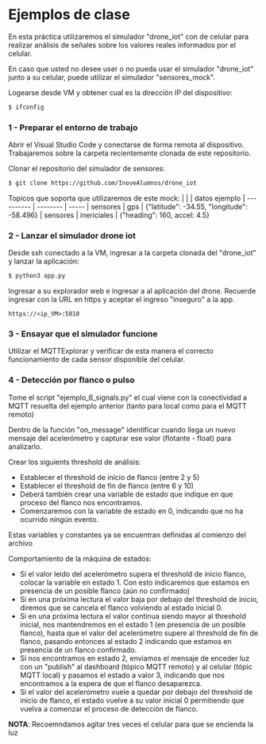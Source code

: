 # Ejemplos de clase

En esta práctica utilizaremos el simulador "drone_iot" con de celular para realizar análisis de señales sobre los valores reales informados por el celular.

En caso que usted no desee user o no pueda usar el simulador "drone_iot" junto a su celular, puede utilizar el simulador "sensores_mock". 

Logearse desde VM y obtener cual es la dirección IP del dispositivo:
```sh
$ ifconfig
```

### 1 - Preparar el entorno de trabajo

Abrir el Visual Studio Code y conectarse de forma remota al dispositivo. Trabajaremos sobre la carpeta recientemente clonada de este repositorio.

Clonar el repositorio del simulador de sensores:
```sh
$ git clone https://github.com/InoveAlumnos/drone_iot
```

Topicos que soporta que utilizaremos de este mock:
|             |             | datos ejemplo
| ----------  | --------    | -----
|  sensores   | gps         | {"latitude": -34.55, "longitude": -58.496}
|  sensores   | inericiales | {"heading": 160, accel: 4.5}


### 2 - Lanzar el simulador drone iot
Desde ssh conectado a la VM, ingresar a la carpeta clonada del "drone_iot" y lanzar la aplicación:
```sh
$ python3 app.py
```

Ingresar a su explorador web e ingresar a al aplicación del drone. Recuerde ingresar con la URL en https y aceptar el ingreso "inseguro" a la app.
```
https://<ip_VM>:5010
```

### 3 - Ensayar que el simulador funcione
Utilizar el MQTTExplorar y verificar de esta manera el correcto funcionamiento de cada sensor disponible del celular.


### 4 - Detección por flanco o pulso
Tome el script "ejemplo_6_signals.py" el cual viene con la conectividad a MQTT resuelta del ejemplo anterior (tanto para local como para el MQTT remoto)

Dentro de la función "on_message" identificar cuando llega un nuevo mensaje del acelerómetro y capturar ese valor (flotante - float) para analizarlo.

Crear los siguients threshold de análisis:
- Establecer el threshold de inicio de flanco (entre 2 y 5)
- Establecer el threshold de fin de flanco (entre 6 y 10)
- Deberá también crear una variable de estado que indique en que proceso del flanco nos encontramos.
- Comenzaremos con la variable de estado en 0, indicando que no ha ocurrido ningún evento.

Estas variables y constantes ya se encuentran definidas al comienzo del archivo

Comportamiento de la máquina de estados:
- Si el valor leido del acelerómetro supera el threshold de inicio flanco, colocar la variable en estado 1. Con esto indicaremos que estamos en presencia de un posible flanco (aún no confirmado)
- Si en una próxima lectura el valor baja por debajo del threshold de inicio, diremos que se cancela el flanco volviendo al estado inicial 0.
- Si en una próxima lectura el valor continua siendo mayor al threshold inicial, nos mantendremos en el estado 1 (en presencia de un posible flanco), hasta que el valor del acelerómetro supere al threshold de fin de flanco, pasando entonces al estado 2 indicando que estamos en presencia de un flanco confirmado.
- Si nos encontramos en estado 2, enviamos el mensaje de enceder luz con un "publish" al dashboard (tópico MQTT remoto) y al celular (tópic MQTT local) y pasamos el estado a valor 3, indicando que nos encontramos a la espera de que el flanco desaparezca.
- Si el valor del acelerómetro vuele a quedar por debajo del threshold de inicio de flanco, el estado vuelve a su valor inicial 0 permitiendo que vuelva a comenzar el proceso de detección de flanco.

__NOTA__: Recoemndamos agitar tres veces el celular para que se encienda la luz
